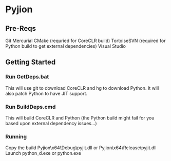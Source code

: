 # Pyjion

## Pre-Reqs
Git
Mercurial
CMake (requried for CoreCLR build)
TortoiseSVN (required for Python build to get external dependencies)
Visual Studio

## Getting Started

### Run GetDeps.bat

This will use git to download CoreCLR and hg to download Python.  It will also patch Python to have JIT support.

### Run BuildDeps.cmd

This will build CoreCLR and Python (the Python build might fail for you based upon external dependency issues...)

### Running
Copy the build Pyjion\x64\Debug\pyjit.dll or Pyjion\x64\Release\pyjit.dll
Launch python_d.exe or python.exe


